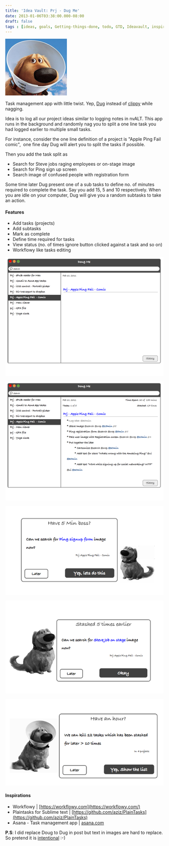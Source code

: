 ```yaml
---
title: 'Idea Vault: Prj - Dug Me'
date: 2013-01-06T03:38:00.000-08:00
draft: false
tags : [ideas, goals, Getting-things-done, todo, GTD, Ideavault, inspiration]
---
```


  

![](/assets/Screen-Shot-2013-01-06-at-4.30.39-PM.png)

Task management app with little twist. Yep, [Dug](http://pixar.wikia.com/Dug) instead of [clippy](http://en.wikipedia.org/wiki/Office_Assistant) while nagging.  
  
Idea is to log all our project ideas similar to logging notes in nvALT. This app runs in the background and randomly nag you to split a one line task you had logged earlier to multiple small tasks.  

  

For instance, consider the one line definition of a project is "Apple Ping Fail comic",  one fine day Dug will alert you to split the tasks if possible.

  

Then you add the task split as

*   Search for Steve jobs raging employees or on-stage image
*   Search for Ping sign up screen
*   Search image of confused people with registration form

Some time later Dug present one of a sub tasks to define no. of minutes required to complete the task. Say you add 15, 5 and 10 respectively. When you are idle on your computer, Dug will give you a random subtasks to take an action.  
  

#### Features

*   Add tasks (projects)
*   Add subtasks
*   Mark as complete
*   Define time required for tasks
*   View status (no. of times ignore button clicked against a task and so on)
*   Workflowy like tasks editing

![Initial Screen](/assets/Dougme.017.png)


![](/assets/Dougme.018.png)

![](/assets/Dougme.019.png)

![](/assets/Dougme.020.png)

![](/assets/Dougme.021.png)

  

  

#### Inspirations

*   Workflowy | [https://workflowy.com](https://workflowy.com/)
*   Plaintasks for Sublime text | [https://github.com/aziz/PlainTasks](https://github.com/aziz/PlainTasks)
*   Asana - Task management app | [asana.com](http://asana.com/)

  
**P.S**: I did replace Doug to Dug in post but text in images are hard to replace. So pretend it is [intentional](http://5by5.tv/hypercritical/100) :-)